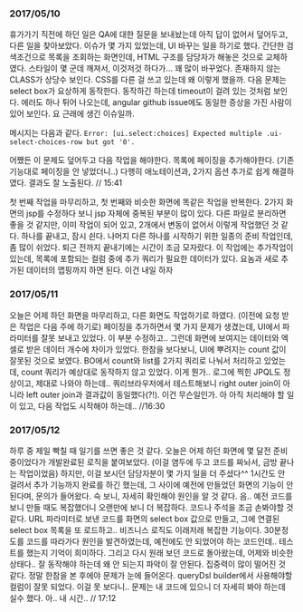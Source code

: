 ### 2017/05/10

휴가가기 직전에 하던 일은 QA에 대한 질문을 보내놨는데 아직 답이 없어서 덮어두고, 다른 일을 찾아보았다. 이슈가 몇 가지 있었는데, UI 바꾸는 일을 하기로 했다. 간단한 검색조건으로 목록을 조회하는 화면인데, HTML 구조를 담당자가 해놓은 것으로 교체하였다. 스타일이 몇 군데 깨져서, 이것저것 하다가... 꽤 많이 바꾸었다. 존재하지 않는 CLASS가 상당수 보인다. CSS를 다른 걸 쓰고 있는데 왜 이렇게 했을까. 다음 문제는 select box가 요상하게 동작한다. 동작하긴 하는데 timeout이 걸려 있는 것처럼 보인다. 에러도 하나 튀어 나오는데, angular github issue에도 동일한 증상을 가진 사람이 있어 보인다. 요 근래에 생긴 이슈일까. 

메시지는 다음과 같다.
```Error: [ui.select:choices] Expected multiple .ui-select-choices-row but got '0'.```

어쨌든 이 문제도 덮어두고 다음 작업을 해야한다. 목록에 페이징을 추가해야한다. (기존 기능대로 페이징을 안 넣었더니..) 다행히 애노테이션과, 2가지 옵션 추가로 쉽게 해결하였다. 결과도 잘 노출된다. 
// 15:41

첫 번째 작업을 마무리하고, 첫 번째와 비슷한 화면에 똑같은 작업을 반복한다. 2가지 화면의 jsp를 수정하다 보니 jsp 자체에 중복된 부분이 많이 있다. 다른 파일로 분리하면 좋을 것 같지만, 이미 작업이 되어 있고, 2개에서 변동이 없어서 이렇게 작업했던 것 같다. 하나를 끝내고, 잠시 쉰다. 나머지 다른 하나를 시작하기 위한 일종의 준비 작업인데, 좀 많이 쉬었다. 퇴근 전까지 끝내기에는 시간이 조금 모자랐다. 이 작업에는 추가작업이 있는데, 목록에 포함되는 컬럼 중에 추가 쿼리가 필요한 데이터가 있다. 요놈과 새로 추가된 데이터의 맵핑까지 하면 된다. 이건 내일 하자

### 2017/05/11

오늘은 어제 하던 화면을 마무리하고, 다른 화면도 작업하기로 하였다. (이전에 요청 받은 작업은 다음 주에 하기로) 페이징을 추가하면서 몇 가지 문제가 생겼는데, UI에서 파라미터를 잘못 보내고 있었다. 이 부분 수정하고.. 그런데 화면에 보여지는 데이터와 엑셀로 받은 데이터 개수에 차이가 있었다. 한참을 보다보니, UI에 뿌려지는 count 값이 잘못된 것으로 보였다. BO에서 count와 list를 2가지 쿼리로 나눠서 처리하고 있었는데, count 쿼리가 예상대로 동작하지 않고 있었다. 이게 뭔가.. 로그에 찍힌 JPQL도 정상이고, 제대로 나와야 하는데.. 쿼리브라우저에서 테스트해보니 right outer join이 아니라 left outer join과 결과값이 동일했다(?!). 이건 무슨일인가. 아 아직 처리해야 할 일이 있고, 다음 작업도 시작해야 하는데..
//16:30

### 2017/05/12

하루 중 제일 빡칠 때 일기를 쓰면 좋은 것 같다. 오늘은 어제 하던 화면에 몇 달전 준비 중이었다가 개발완료된 로직을 붙여보았다. (이걸 염두에 두고 코드를 짜놔서, 금방 끝나는 작업이었음) 하지만, 이걸 보시던 담당자분이 몇 가지 일을 더 주셨다^^ 1시간도 안 걸려서 추가 기능까지 완료를 하긴 했는데, 그 사이에 예전에 만들었던 화면의 기능이 안 된다며, 문의가 들어왔다. 슥 보니, 자세히 확인해야 원인을 알 것 같다. 음.. 예전 코드를 보니 만들 때도 복잡했더니 오랜만에 보니 더 복잡하다. 코드나 주석을 조금 손봐야할 것 같다. URL 파라미터로 보낸 코드를 화면의 select box 값으로 만들고, 그에 연결된 select box 목록을 또 로드하고.. 비즈니스 로직도 이래저래 복잡한 기능이다. 30분정도를 코드를 따라가다 원인을 발견하였는데, 예전에도 안 되었어야 하는 코드인데.. 테스트를 했는지 기억이 희미하다. 그리고 다시 원래 보던 코드로 돌아왔는데, 어제와 비슷한 상태다.. 잘 동작해야 하는데 왜 안 되는지 파악이 잘 안된다. 집중력이 많이 떨어진 것 같다. 정말 한참을 본 후에야 문제가 눈에 들어온다. queryDsl builder에서 사용해야할 컬럼이 잘못 되었다. 이걸 못 보다니.. 문제는 내 코드에 있으니 더 자세히 봐야 하는데 실수 했다. 아.. 내 시간.. // 17:12
